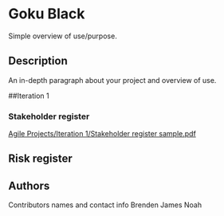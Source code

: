 # Goku Black

Simple overview of use/purpose.

## Description

An in-depth paragraph about your project and overview of use.

##Iteration 1
### Stakeholder register
[Agile Projects/Iteration 1/Stakeholder register sample.pdf](https://github.com/HARKEB/Black-Goku/blob/main/Agile%20Projects/Iteration%201/Stakeholder%20register%20sample.pdf)
## Risk register
## 

## Authors

Contributors names and contact info
Brenden
James
Noah
